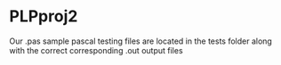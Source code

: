 # PLPproj2
Our .pas sample pascal testing files are located in the tests folder along with the correct corresponding .out output files